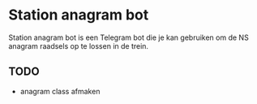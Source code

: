 # Station anagram bot

Station anagram bot is een Telegram bot die je kan gebruiken om de NS anagram raadsels op te lossen in de trein.

## TODO
- anagram class afmaken 